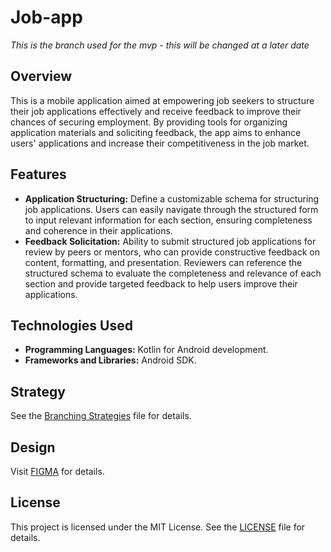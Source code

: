# Job-app

*This is the branch used for the mvp - this will be changed at a later date*

## Overview
This is a mobile application aimed at empowering job seekers to structure their job applications effectively and receive feedback to improve their chances of securing employment. By providing tools for organizing application materials and soliciting feedback, the app aims to enhance users' applications and increase their competitiveness in the job market.

## Features
- **Application Structuring:** Define a customizable schema for structuring job applications. Users can easily navigate through the structured form to input relevant information for each section, ensuring completeness and coherence in their applications.
- **Feedback Solicitation:** Ability to submit structured job applications for review by peers or mentors, who can provide constructive feedback on content, formatting, and presentation. Reviewers can reference the structured schema to evaluate the completeness and relevance of each section and provide targeted feedback to help users improve their applications.

## Technologies Used
- **Programming Languages:** Kotlin for Android development.
- **Frameworks and Libraries:** Android SDK.

## Strategy
See the [Branching Strategies](branching_strategies.md) file for details.

## Design
Visit [FIGMA](figma_link.md) for details.

## License
This project is licensed under the MIT License. See the [LICENSE](LICENSE) file for details.
